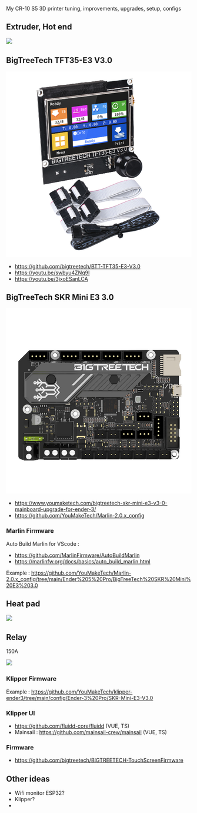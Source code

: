 My CR-10 S5 3D printer tuning, improvements, upgrades, setup, configs

## Extruder, Hot end

![](assets/dragon-v6-hotend.avif)

## BigTreeTech TFT35-E3 V3.0

![](assets/tft35.jpg)

* https://github.com/bigtreetech/BTT-TFT35-E3-V3.0
* https://youtu.be/swbyu4ZNq9I
* https://youtu.be/3jxoESanLCA

## BigTreeTech SKR Mini E3 3.0

![](assets/btt-skr-mini-e3-v3.0.jpg)

* https://www.youmaketech.com/bigtreetech-skr-mini-e3-v3-0-mainboard-upgrade-for-ender-3/
* https://github.com/YouMakeTech/Marlin-2.0.x_config

### Marlin Firmware

Auto Build Marlin for VScode :
* https://github.com/MarlinFirmware/AutoBuildMarlin
* https://marlinfw.org/docs/basics/auto_build_marlin.html

Example : https://github.com/YouMakeTech/Marlin-2.0.x_config/tree/main/Ender%205%20Pro/BigTreeTech%20SKR%20Mini%20E3%203.0

## Heat pad

![](assets/heatpad-1300W.avif)

## Relay

150A

![](assets/relay.avif)

### Klipper Firmware

Example : https://github.com/YouMakeTech/klipper-ender3/tree/main/config/Ender-3%20Pro/SKR-Mini-E3-V3.0

### Klipper UI

* https://github.com/fluidd-core/fluidd (VUE, TS)
* Mainsail : https://github.com/mainsail-crew/mainsail (VUE, TS)


### Firmware

* https://github.com/bigtreetech/BIGTREETECH-TouchScreenFirmware

## Other ideas

* Wifi monitor ESP32?
* Klipper?
*